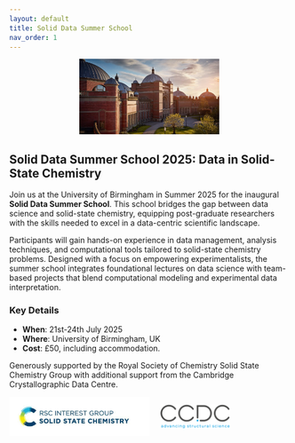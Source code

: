 ```yaml
---
layout: default
title: Solid Data Summer School
nav_order: 1
---
```


<p align="center">
  <img src="assets/University_of_Birmingham_Campus.jpg" width ="50%" />
</p>

## Solid Data Summer School 2025: Data in Solid-State Chemistry

Join us at the University of Birmingham in Summer 2025 for the inaugural **Solid Data Summer School**. This school bridges the gap between data science and solid-state chemistry, equipping post-graduate researchers with the skills needed to excel in a data-centric scientific landscape.

Participants will gain hands-on experience in data management, analysis techniques, and computational tools tailored to solid-state chemistry problems. Designed with a focus on empowering experimentalists, the summer school integrates foundational lectures on data science with team-based projects that blend computational modeling and experimental data interpretation.

### Key Details
- **When**: 21st-24th July 2025 
- **Where**: University of Birmingham, UK  
- **Cost**: £50, including accommodation.

Generously supported by the Royal Society of Chemistry Solid State Chemistry Group with additional support from the Cambridge Crystallographic Data Centre.

<div style="display: flex; gap: 20px; align-items: center;">
  <img src="assets/rsc-group-logo-solid-state-chemistry_800px.jpg" width="50%" />
  <img src="assets/CCDC Brand Strapline.png" width="25%" />
</div>